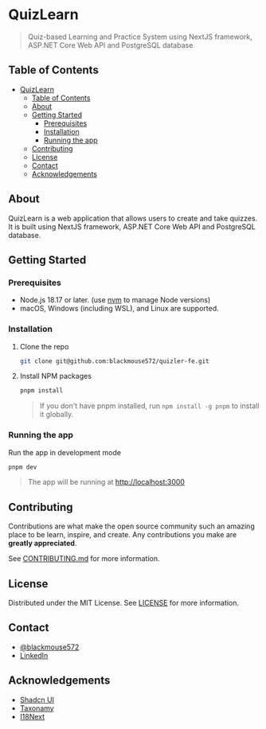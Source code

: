 # QuizLearn

> Quiz-based Learning and Practice System using NextJS framework, ASP.NET Core Web API and PostgreSQL database

## Table of Contents

- [QuizLearn](#quizlearn)
  - [Table of Contents](#table-of-contents)
  - [About](#about)
  - [Getting Started](#getting-started)
    - [Prerequisites](#prerequisites)
    - [Installation](#installation)
    - [Running the app](#running-the-app)
  - [Contributing](#contributing)
  - [License](#license)
  - [Contact](#contact)
  - [Acknowledgements](#acknowledgements)

## About

QuizLearn is a web application that allows users to create and take quizzes. It is built using NextJS framework, ASP.NET Core Web API and PostgreSQL database.

## Getting Started

### Prerequisites

- Node.js 18.17 or later. (use [nvm](https://github.com/nvm-sh/nvm) to manage Node versions)
- macOS, Windows (including WSL), and Linux are supported.

### Installation

1. Clone the repo
   ```sh
   git clone git@github.com:blackmouse572/quizler-fe.git
   ```
2. Install NPM packages

   ```sh
   pnpm install
   ```

   > If you don't have pnpm installed, run `npm install -g pnpm` to install it globally.

### Running the app

Run the app in development mode

```sh
pnpm dev
```

> The app will be running at [http://localhost:3000](http://localhost:3000)

## Contributing

Contributions are what make the open source community such an amazing place to be learn, inspire, and create. Any contributions you make are **greatly appreciated**.

See [CONTRIBUTING.md](CONTRIBUTING.md) for more information.

## License

Distributed under the MIT License. See [LICENSE](LICENSE) for more information.

## Contact

- [@blackmouse572](https://github.com/blackmouse572/)
- [LinkedIn](https://www.linkedin.com/in/ngocnt0507/)

## Acknowledgements

- [Shadcn UI](https://ui.shadcn.com/)
- [Taxonamy](https://github.com/shadcn-ui/taxonomy/tree/main/app)
- [I18Next](https://next-intl-docs.vercel.app/docs/)
